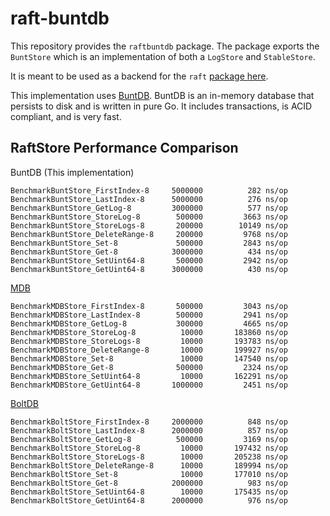 raft-buntdb
===========

This repository provides the `raftbuntdb` package. 
The package exports the `BuntStore` which is an implementation of both a 
`LogStore` and `StableStore`.

It is meant to be used as a backend for the `raft` 
[package here](https://github.com/hashicorp/raft).

This implementation uses [BuntDB](https://github.com/tidwall/buntdb). 
BuntDB is an in-memory database that persists to disk and is written in pure Go.
It includes transactions, is ACID compliant, and is very fast.

RaftStore Performance Comparison
--------------------------------

BuntDB (This implementation)
```
BenchmarkBuntStore_FirstIndex-8     5000000          282 ns/op
BenchmarkBuntStore_LastIndex-8      5000000          276 ns/op
BenchmarkBuntStore_GetLog-8         3000000          577 ns/op
BenchmarkBuntStore_StoreLog-8        500000         3663 ns/op
BenchmarkBuntStore_StoreLogs-8       200000        10149 ns/op
BenchmarkBuntStore_DeleteRange-8     200000         9768 ns/op
BenchmarkBuntStore_Set-8             500000         2843 ns/op
BenchmarkBuntStore_Get-8            3000000          434 ns/op
BenchmarkBuntStore_SetUint64-8       500000         2942 ns/op
BenchmarkBuntStore_GetUint64-8      3000000          430 ns/op
```

[MDB](https://github.com/hashicorp/raft-mdb)
```
BenchmarkMDBStore_FirstIndex-8  	 500000	        3043 ns/op
BenchmarkMDBStore_LastIndex-8  	     500000	        2941 ns/op
BenchmarkMDBStore_GetLog-8     	     300000	        4665 ns/op
BenchmarkMDBStore_StoreLog-8   	      10000	      183860 ns/op
BenchmarkMDBStore_StoreLogs-8  	      10000	      193783 ns/op
BenchmarkMDBStore_DeleteRange-8	      10000	      199927 ns/op
BenchmarkMDBStore_Set-8        	      10000	      147540 ns/op
BenchmarkMDBStore_Get-8        	     500000	        2324 ns/op
BenchmarkMDBStore_SetUint64-8  	      10000	      162291 ns/op
BenchmarkMDBStore_GetUint64-8  	    1000000	        2451 ns/op
```

[BoltDB](https://github.com/hashicorp/raft-boltdb)
```
BenchmarkBoltStore_FirstIndex-8 	2000000 	     848 ns/op
BenchmarkBoltStore_LastIndex-8  	2000000	         857 ns/op
BenchmarkBoltStore_GetLog-8     	 500000	        3169 ns/op
BenchmarkBoltStore_StoreLog-8   	  10000	      197432 ns/op
BenchmarkBoltStore_StoreLogs-8  	  10000	      205238 ns/op
BenchmarkBoltStore_DeleteRange-8	  10000	      189994 ns/op
BenchmarkBoltStore_Set-8        	  10000	      177010 ns/op
BenchmarkBoltStore_Get-8        	2000000	         983 ns/op
BenchmarkBoltStore_SetUint64-8  	  10000	      175435 ns/op
BenchmarkBoltStore_GetUint64-8  	2000000	         976 ns/op
```
